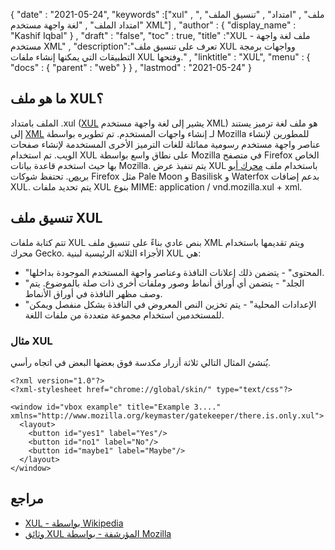 {
  "date" : "2021-05-24",
  "keywords" :["xul" , "ملف" , "امتداد" , "تنسيق الملف" , "امتداد الملف" , "لغة واجهة مستخدم XML"] ,
  "author" : {
    "display_name" : "Kashif Iqbal"
} ,
  "draft" : "false",
  "toc" : true,
  "title" :"XUL - ملف لغة واجهة مستخدم XML" ,
  "description":"تعرف على تنسيق ملف XUL وواجهات برمجة التطبيقات التي يمكنها إنشاء ملفات XUL وفتحها." ,
  "linktitle" : "XUL",
  "menu" : {
    "docs" : {
      "parent" : "web"
}
} ,
  "lastmod" : "2021-05-24"
}

## ما هو ملف XUL؟

الملف بامتداد .xul ([XUL](https://wiki.mozilla.org/XUL:Home_Page) يشير إلى لغة واجهة مستخدم XML) هو ملف لغة ترميز يستند إلى [XML](/ar/web/xml/) لـ إنشاء واجهات المستخدم. تم تطويره بواسطة Mozilla للمطورين لإنشاء عناصر واجهة مستخدم رسومية مماثلة للغات الترميز الأخرى المستخدمة لإنشاء صفحات الويب. تم استخدام XUL على نطاق واسع بواسطة Mozilla في متصفح Firefox الخاص بها حيث استخدم قاعدة بيانات Mozilla. يتم تنفيذ عرض XUL باستخدام ملف
[محرك أبو بريص](https://en.wikipedia.org/wiki/Gecko_ (برنامج)). تحتفظ شوكات Firefox مثل Pale Moon و Basilisk و Waterfox بدعم إضافات XUL. يتم تحديد ملفات XUL بنوع MIME: application / vnd.mozilla.xul + xml.

## تنسيق ملف XUL

تتم كتابة ملفات XUL بنص عادي بناءً على تنسيق ملف XML ويتم تقديمها باستخدام محرك Gecko. الأجزاء الثلاثة الرئيسية لبنية XUL هي:

* "المحتوى" - يتضمن ذلك إعلانات النافذة وعناصر واجهة المستخدم الموجودة بداخلها.
* "الجلد" - يتضمن أي أوراق أنماط وصور وملفات أخرى ذات صلة بالموضوع. يتم وصف مظهر النافذة في أوراق الأنماط.
* "الإعدادات المحلية" - يتم تخزين النص المعروض في النافذة بشكل منفصل ويمكن للمستخدمين استخدام مجموعة متعددة من ملفات اللغة.

### مثال XUL

يُنشئ المثال التالي ثلاثة أزرار مكدسة فوق بعضها البعض في اتجاه رأسي.

```
<?xml version="1.0"?>
<?xml-stylesheet href="chrome://global/skin/" type="text/css"?>

<window id="vbox example" title="Example 3...."
xmlns="http://www.mozilla.org/keymaster/gatekeeper/there.is.only.xul">
  <layout>
    <button id="yes1" label="Yes"/>
    <button id="no1" label="No"/>
    <button id="maybe1" label="Maybe"/>
  </layout>
</window>
```

## مراجع

* [XUL - بواسطة Wikipedia](https://en.wikipedia.org/wiki/XUL)
* [وثائق XUL المؤرشفة - بواسطة Mozilla](https://wiki.mozilla.org/XUL:Home_Page)

